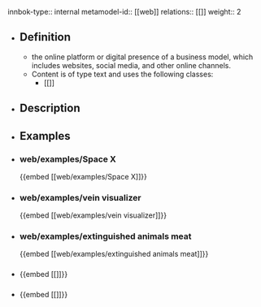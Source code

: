 innbok-type:: internal
metamodel-id:: [[web]]
relations:: [[]]
weight:: 2

- ## Definition
  - the online platform or digital presence of a business model, which includes websites, social media, and other online channels.
  - Content is of type text and uses the following classes:
    - [[]]
- ## Description
- ## Examples
- ### web/examples/Space X
  {{embed [[web/examples/Space X]]}}
- ### web/examples/vein visualizer
  {{embed [[web/examples/vein visualizer]]}}
- ### web/examples/extinguished animals meat
  {{embed [[web/examples/extinguished animals meat]]}}
- ### 
  {{embed [[]]}}
- ### 
  {{embed [[]]}}


